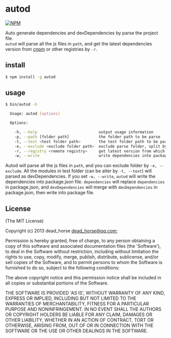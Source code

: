 
# autod

[![NPM](https://nodei.co/npm/autod.png)](https://nodei.co/npm/autod/)

Auto generate dependencies and devDependencies by parse the project file.  
`autod` will parse all the js files in `path`, and get the latest dependencies version from [cnpm](http://registry.cnpmjs.org) or other registries by `-r`.

## install  

```bash
$ npm install -g autod
```

## usage  

```bash
$ bin/autod -h

  Usage: autod [options]

  Options:

    -h, --help                           output usage information
    -p, --path [folder path]             the folder path to be parse
    -t, --test <test folder path>        the test folder path to be parse
    -e, --exclude <exclude folder path>  exclude parse folder, split by `,`
    -r, --registry <remote registry>     get latest version from which registry
    -w, --write                          write dependencies into package.json

```

Autod will parse all the js files in `path`, and you can exclude folder by `-e, --exclude`. All the modules in test folder (can be alter by `-t, --text`) will parsed as devDependencies.
If you set `-w, --write`, `autod` will write the dependencies into package.json file. `dependencies` will replace `dependencies` in package.json, and `devDependencies` will merge with `devDependencies` in package.json, then write into package file.

## License 

(The MIT License)

Copyright (c) 2013 dead_horse <dead_horse@qq.com>;

Permission is hereby granted, free of charge, to any person obtaining
a copy of this software and associated documentation files (the
'Software'), to deal in the Software without restriction, including
without limitation the rights to use, copy, modify, merge, publish,
distribute, sublicense, and/or sell copies of the Software, and to
permit persons to whom the Software is furnished to do so, subject to
the following conditions:

The above copyright notice and this permission notice shall be
included in all copies or substantial portions of the Software.

THE SOFTWARE IS PROVIDED 'AS IS', WITHOUT WARRANTY OF ANY KIND,
EXPRESS OR IMPLIED, INCLUDING BUT NOT LIMITED TO THE WARRANTIES OF
MERCHANTABILITY, FITNESS FOR A PARTICULAR PURPOSE AND NONINFRINGEMENT.
IN NO EVENT SHALL THE AUTHORS OR COPYRIGHT HOLDERS BE LIABLE FOR ANY
CLAIM, DAMAGES OR OTHER LIABILITY, WHETHER IN AN ACTION OF CONTRACT,
TORT OR OTHERWISE, ARISING FROM, OUT OF OR IN CONNECTION WITH THE
SOFTWARE OR THE USE OR OTHER DEALINGS IN THE SOFTWARE.
